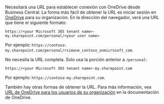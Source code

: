 Necesitará una URL para establecer conexión con OneDrive desde Business Central. La forma más fácil de obtener la URL es iniciar sesión en [OneDrive](https://onedrive.live.com) para su organización. En la dirección del navegador, verá una URL que tiene el siguiente formato:

`https://<your Microsoft 365 tenant name>-my.sharepoint.com/personal/<your user name>`

Por ejemplo: `https://contoso-my.sharepoint.com/personal/rsimone_contoso_onmicrosoft_com`.

No necesita la URL completa. Solo usa la porción anterior a `/personal`:

`https://<your Microsoft 365 tenant name>-my.sharepoint.com`

Por ejemplo: `https://contoso-my.sharepoint.com`.  

También hay otras formas de obtener la URL. Para más información, vea [URL de OneDrive para los usuarios de su organización](/onedrive/list-onedrive-urls) en la documentación de OneDrive.